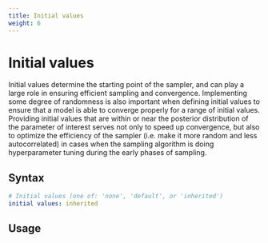 ```yaml
---
title: Initial values
weight: 6
---
```


# Initial values
Initial values determine the starting point of the sampler, and can play a large
role in ensuring efficient sampling and convergence. Implementing some degree of
randomness is also important when defining initial values to ensure that a model
is able to converge properly for a range of initial values. Providing initial 
values that are within or near the posterior distribution of 
the parameter of interest serves not only to speed up convergence, but also
to optimize the efficiency of the sampler (i.e. make it more random and less
autocorrelated) in cases when the sampling algorithm is doing hyperparameter 
tuning during the early phases of sampling.

## Syntax
```yml
# Initial values (one of: 'none', 'default', or 'inherited')
initial values: inherited
```

## Usage
